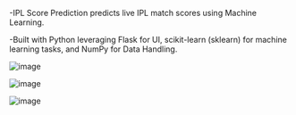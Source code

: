 -IPL Score Prediction predicts live IPL match scores using Machine Learning.

-Built with Python leveraging Flask for UI, scikit-learn (sklearn) for machine learning tasks, and NumPy for Data Handling.




![image](https://github.com/user-attachments/assets/bbde7b8c-2b4a-4160-b3e1-17a6e5c80c64)

![image](https://github.com/user-attachments/assets/b1541818-b4e4-4384-a7e8-2fdd07bcae26)

![image](https://github.com/user-attachments/assets/4b1f872c-56a2-4957-b668-dd0c968284c0)
